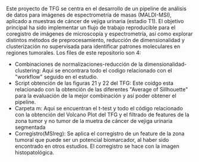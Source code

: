 Este proyecto de TFG se centra en el desarrollo de un pipeline de análisis de datos para imágenes de espectrometría de masas (MALDI-MSI), aplicado a muestras de cáncer de vejiga urinaria (estadio T1). El objetivo principal ha sido implementar un flujo de trabajo reproducible para el coregistro de imágenes de microscopía y espectrometría, así como explorar distintos métodos de preprocesamiento, reducción de dimensionalidad y clusterización no supervisada para identificar patrones moleculares en regiones tumorales.
Los files de este repositorio son 4: 
- Combinaciones de normalizaciones-reducción de la dimensionalidad-clustering: Aqui se encontrara todo el codigo relacionado con el "workflow" seguido en el estudio.
- Script obtención de las figuras 21 y 22 del TFG: Este coidgo esta relacionado con la obtención de las diferentes "Average of Sillhouette" para la evaluación de la mejor combinación y así poder obtener el pipeline.
- Carpeta m: Aqui se encuentran el t-test y todo el código relacionado con la obtención del Volcano Plot del TFG y el filtrado de features de la zona tumor y no tumor de la muetra de cáncer de vejiga urinaria segmentada
- Corregistro(MSIreg): Se aplica el corregistro de un feature de la zona tumoral que puede ser un potencial biomarcador, al haber sido encontrado en otros estudios. El corregistro se hace con la imagen histopatológica.
